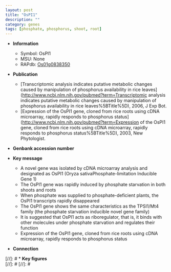 ```yaml
---
layout: post
title: "OsPI1"
description: ""
category: genes
tags: [phosphate, phosphorus, shoot, root]
---
```


* **Information**  
    + Symbol: OsPI1  
    + MSU: None  
    + RAPdb: [Os01g0838350](http://rapdb.dna.affrc.go.jp/viewer/gbrowse_details/irgsp1?name=Os01g0838350)  

* **Publication**  
    + [Transcriptomic analysis indicates putative metabolic changes caused by manipulation of phosphorus availability in rice leaves](http://www.ncbi.nlm.nih.gov/pubmed?term=Transcriptomic analysis indicates putative metabolic changes caused by manipulation of phosphorus availability in rice leaves%5BTitle%5D), 2006, J Exp Bot.
    + [Expression of the OsPI1 gene, cloned from rice roots using cDNA microarray, rapidly responds to phosphorus status](http://www.ncbi.nlm.nih.gov/pubmed?term=Expression of the OsPI1 gene, cloned from rice roots using cDNA microarray, rapidly responds to phosphorus status%5BTitle%5D), 2003, New Phytologist.

* **Genbank accession number**  

* **Key message**  
    + A novel gene was isolated by cDNA microarray analysis and designated as OsPI1 (Oryza sativaPhosphate-limitation Inducible Gene 1)
    + The OsPI1 gene was rapidly induced by phosphate starvation in both shoots and roots
    + When phosphate was supplied to phosphate-deficient plants, the OsPI1 transcripts rapidly disappeared
    + The OsPI1 gene shows the same characteristics as the TPSI1/Mt4 family (the phosphate starvation inducible novel gene family)
    + It is suggested that OsPI1 acts as riboregulator, that is, it binds with other molecules under phosphate starvation and regulates their function
    + Expression of the OsPI1 gene, cloned from rice roots using cDNA microarray, rapidly responds to phosphorus status

* **Connection**  

[//]: # * **Key figures**  
[//]: # 
[//]: # 
